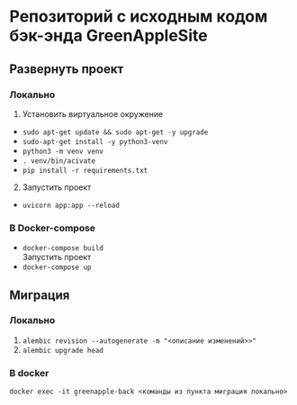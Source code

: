 # Репозиторий с исходным кодом бэк-энда GreenAppleSite

## Развернуть проект

### Локально

1. Установить виртуальное окружение

* ```sudo apt-get update && sudo apt-get -y upgrade```
* ```sudo-apt-get install -y python3-venv```
* ```python3 -m venv venv```
* ```. venv/bin/acivate```
* ```pip install -r requirements.txt```  
2. Запустить проект  
* ```uvicorn app:app --reload```

### В Docker-compose

* ```docker-compose build```  
Запустить проект 
* ```docker-compose up```


## Миграция

### Локально
1. ```alembic revision --autogenerate -m "<описание изменений>>"```
2. ```alembic upgrade head ```

### В docker
```docker exec -it greenapple-back <команды из пункта миграция локально>```
